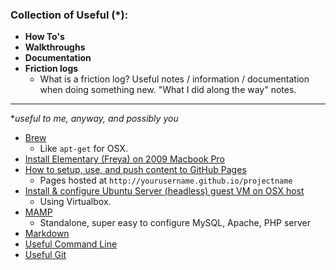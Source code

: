 ### Collection of Useful (*):  

* **How To's**
* **Walkthroughs**
* **Documentation**
* **Friction logs**
  * What is a friction log? Useful notes / information / documentation when doing something new. "What I did along the way" notes.

___

**useful to me, anyway, and possibly you*

* [Brew](Brew/)
  * Like ```apt-get``` for OSX. 
* [Install Elementary (Freya) on 2009 Macbook Pro](ElemOS2009MBP)
* [How to setup, use, and push content to GitHub Pages](GitHubProjectPages)
  * Pages hosted at ```http://yourusername.github.io/projectname```
* [Install & configure Ubuntu Server (headless) guest VM on OSX host](HeadlessUbuntuGuest/)
  * Using Virtualbox.  
* [MAMP](MAMP/)
  * Standalone, super easy to configure MySQL, Apache, PHP server  
* [Markdown](Markdown/Markdown.md)
* [Useful Command Line](UsefulCommandLine/UsefulCLI.md)
* [Useful Git](UsefulGit/UsefulGit.md)
